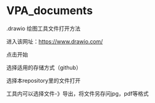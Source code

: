 # VPA_documents

.drawio 绘图工具文件打开方法

进入该网址：https://www.drawio.com/


点击开始


选择适用的存储方式（github）


选择本repository里的文件打开


工具内可以选择文件-》导出，将文件另存问jpg，pdf等格式
